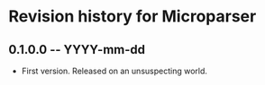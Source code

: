 # Revision history for Microparser

## 0.1.0.0 -- YYYY-mm-dd

* First version. Released on an unsuspecting world.
